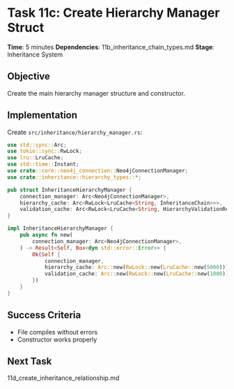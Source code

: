 # Task 11c: Create Hierarchy Manager Struct

**Time**: 5 minutes
**Dependencies**: 11b_inheritance_chain_types.md
**Stage**: Inheritance System

## Objective
Create the main hierarchy manager structure and constructor.

## Implementation
Create `src/inheritance/hierarchy_manager.rs`:

```rust
use std::sync::Arc;
use tokio::sync::RwLock;
use lru::LruCache;
use std::time::Instant;
use crate::core::neo4j_connection::Neo4jConnectionManager;
use crate::inheritance::hierarchy_types::*;

pub struct InheritanceHierarchyManager {
    connection_manager: Arc<Neo4jConnectionManager>,
    hierarchy_cache: Arc<RwLock<LruCache<String, InheritanceChain>>>,
    validation_cache: Arc<RwLock<LruCache<String, HierarchyValidationResult>>>,
}

impl InheritanceHierarchyManager {
    pub async fn new(
        connection_manager: Arc<Neo4jConnectionManager>,
    ) -> Result<Self, Box<dyn std::error::Error>> {
        Ok(Self {
            connection_manager,
            hierarchy_cache: Arc::new(RwLock::new(LruCache::new(5000))),
            validation_cache: Arc::new(RwLock::new(LruCache::new(1000))),
        })
    }
}
```

## Success Criteria
- File compiles without errors
- Constructor works properly

## Next Task
11d_create_inheritance_relationship.md